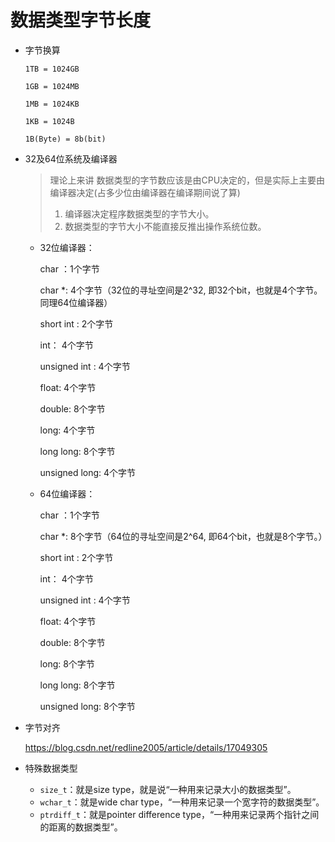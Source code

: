 # 数据类型字节长度

- 字节换算

  `1TB = 1024GB`

  `1GB = 1024MB`

  `1MB = 1024KB`

  `1KB = 1024B`

  `1B(Byte) = 8b(bit)`

- 32及64位系统及编译器

  > 理论上来讲 数据类型的字节数应该是由CPU决定的，但是实际上主要由编译器决定(占多少位由编译器在编译期间说了算)
  >
  > 1. 编译器决定程序数据类型的字节大小。
  > 2. 数据类型的字节大小不能直接反推出操作系统位数。

  - 32位编译器：

    char ：1个字节

    char *: 4个字节（32位的寻址空间是2^32, 即32个bit，也就是4个字节。同理64位编译器）

    short int : 2个字节

    int：  4个字节

    unsigned int : 4个字节

    float:  4个字节

    double:   8个字节

    long:   4个字节

    long long:  8个字节

    unsigned long:  4个字节

  - 64位编译器：

    char ：1个字节

    char *: 8个字节（64位的寻址空间是2^64, 即64个bit，也就是8个字节。）

    short int : 2个字节

    int：  4个字节

    unsigned int : 4个字节

    float:  4个字节

    double:   8个字节

    long:   8个字节

    long long:  8个字节

    unsigned long:  8个字节

- 字节对齐

  https://blog.csdn.net/redline2005/article/details/17049305

- 特殊数据类型

  - `size_t`：就是size type，就是说“一种用来记录大小的数据类型”。
  - `wchar_t`：就是wide char type，“一种用来记录一个宽字符的数据类型”。
  - `ptrdiff_t`：就是pointer difference type，“一种用来记录两个指针之间的距离的数据类型”。